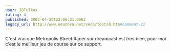 ```yaml
---
user: JDTulkas
rating: 4
published: 2003-04-20T22:00:21.000Z
legacy_url: http://www.emunova.net/veda/test/8.htm#comment-21
---
```

C'est vrai que Metropolis Street Racer sur dreamcast est tres bien, pour moi c'est le meilleur jeu de course sur ce support.